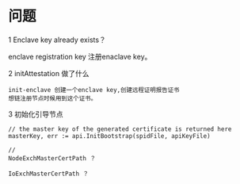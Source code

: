 # 问题

1  Enclave key already exists？

enclave registration key 注册enaclave key。



2 initAttestation 做了什么

```
init-enclave 创建一个enclave key,创建远程证明报告证书
想链注册节点时候用到这个证书。
```



3 初始化引导节点

```
// the master key of the generated certificate is returned here
masterKey, err := api.InitBootstrap(spidFile, apiKeyFile)

// 
NodeExchMasterCertPath ？

IoExchMasterCertPath ？
```

